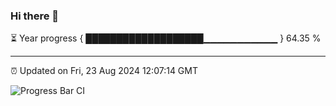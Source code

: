 ### Hi there 👋

⏳ Year progress { ███████████████████▁▁▁▁▁▁▁▁▁▁▁ } 64.35 %

---

⏰ Updated on Fri, 23 Aug 2024 12:07:14 GMT

![Progress Bar CI](https://github.com/liununu/liununu/workflows/Progress%20Bar%20CI/badge.svg)
